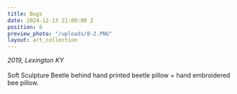 ```yaml
---
title: Bugs
date: 2024-12-13 21:00:00 Z
position: 6
preview_photo: "/uploads/8-2.PNG"
layout: art_collection
---
```


*2019, Lexington KY* <br>
<br>
Soft Sculpture Beetle behind hand printed beetle pillow + hand embroidered bee pillow. 